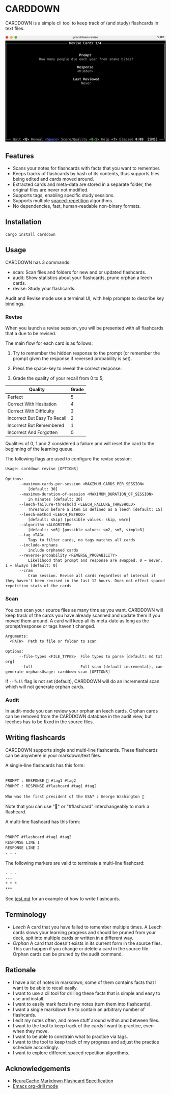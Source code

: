 # CARDDOWN

CARDDOWN is a simple cli tool to keep track of (and study) flashcards in text files.

![CARDDOWN](img/carddown.png)

## Features

  - Scans your notes for flashcards with facts that you want to remember.
  - Keeps tracks of flashcards by hash of its contents, thus supports files being edited and cards moved around.
  - Extracted cards and meta-data are stored in a separate folder, the original files are never not modified.
  - Supports tags, enabling specific study sessions.
  - Supports multiple [spaced-repetition](https://en.wikipedia.org/wiki/Spaced_repetition) algorithms.
  - No dependencies, fast, human-readable non-binary formats.

## Installation

```
cargo install carddown
```

## Usage

CARDDOWN has 3 commands:

- scan: Scan files and folders for new and or updated flashcards.
- audit: Show statistics about your flashcards, prune orphan a leech cards.
- revise: Study your flashcards.

Audit and Revise mode use a terminal UI, with help prompts to describe key bindings.

### Revise
When you launch a revise session, you will be presented with all flashcards that a due to be revised.

The main flow for each card is as follows:

1. Try to remember the hidden response to the prompt (or remember the prompt given the response if reversed probability is set).

2. Press the space-key to reveal the correct response.

3. Grade the quality of your recall from 0 to 5;

| Quality                      | Grade |
|------------------------------|-------|
| Perfect                      | 5     |
| Correct With Hesitation      | 4     |
| Correct With Difficulty      | 3     |
| Incorrect But Easy To Recall | 2     |
| Incorrect But  Remembered    | 1     |
| Incorrect And Forgotten      | 0     |

Qualities of 0, 1 and 2 considered a failure and will reset the card to the beginning of the learning queue.

The following flags are used to configure the revise session:

```
Usage: carddown revise [OPTIONS]

Options:
      --maximum-cards-per-session <MAXIMUM_CARDS_PER_SESSION>
          [default: 30]
      --maximum-duration-of-session <MAXIMUM_DURATION_OF_SESSION>
          in minutes [default: 20]
      --leech-failure-threshold <LEECH_FAILURE_THRESHOLD>
          Threshold before a item is defined as a leech [default: 15]
      --leech-method <LEECH_METHOD>
          [default: skip] [possible values: skip, warn]
      --algorithm <ALGORITHM>
          [default: sm5] [possible values: sm2, sm5, simple8]
      --tag <TAG>
          Tags to filter cards, no tags matches all cards
      --include-orphans
          include orphaned cards
      --reverse-probability <REVERSE_PROBABILITY>
          Likelihood that prompt and response are swapped. 0 = never, 1 = always [default: 0]
      --cram
          Cram session. Revise all cards regardless of interval if they haven't been revised in the last 12 hours. Does not effect spaced repetition stats of the cards
```

### Scan
You can scan your source files as many time as you want. CARDDOWN will keep track of the cards you have already scanned and update them if you moved them around. A card will keep all its meta-date as long as the prompt/response or tags haven't changed.

```
Arguments:
  <PATH>  Path to file or folder to scan

Options:
      --file-types <FILE_TYPES>  File types to parse [default: md txt org]
      --full                     Full scan (default incremental), can generate orphansUsage: carddown scan [OPTIONS]
```

If `--full` flag is not set (default), CARDDOWN will do an incremental scan which will not generate orphan cards.

### Audit
In audit-mode you can review your orphan an leech cards. Orphan cards can be removed from the CARDDOWN database in the audit view, but leeches has to be fixed in the source files.

## Writing flashcards
CARDDOWN supports single and multi-line flashcards. These flashcards can be anywhere in your markdown/text files.

A single-line flashcards has this form:

```markdown

PROMPT : RESPONSE 🧠 #tag1 #tag2
PROMPT : RESPONSE #flashcard #tag1 #tag2

Who was the first president of the USA? : George Washington 🧠
```

Note that you can use "🧠" or "#flashcard" interchangeably to mark a flashcard.


A multi-line flashcard has this form:

```markdown

PROMPT #flashcard #tag1 #tag2
RESPONSE LINE 1
RESPONSE LINE 2
- - -
```

The following markers are valid to terminate a multi-line flashcard:

```markdown
- - -
---
* * *
***
```

See [test.md](tests/test.md) for an example of how to write flashcards.

## Terminology

  - *Leech*
    A card that you have failed to remember multiple times. A Leech cards slows your learning progress
    and should be pruned from your deck, spit into multiple cards or written in a different way.
  - *Orphan*
    A card that doesn't exists in its current form in the source files. This can happen if you
    change or delete a card in the source file. Orphan cards can be pruned by the audit command.

## Rationale

- I have a lot of notes in markdown, some of them contains facts that I want to be able to recall easily.
- I want to use a cli tool for drilling these facts that is simple and easy to use and install.
- I want to easily mark facts in my notes (turn them into flashcards).
- I want a single markdown file to contain an arbitrary number of flashcards.
- I edit my notes often, and move stuff around within and between files.
- I want to the tool to keep track of the cards I want to practice, even when they move.
- I want to be able to constrain what to practice via tags.
- I want to the tool to keep track of my progress and adjust the practice schedule accordingly.
- I want to explore different spaced repetition algorithms.

## Acknowledgements

- [NeuraCache Markdown Flashcard Specification](https://github.com/NeuraCache/markdown-flashcards-spaced-repetition)
- [Emacs org-drill mode](https://gitlab.com/phillord/org-drill/)

